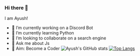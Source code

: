 ### Hi there 👋
I am Ayush!

- 🔭 I’m currently working on a Discord Bot
- 🌱 I’m currently learning Python
- 👯 I’m looking to collaborate on a search engine
- 💬 Ask me about Js 
- 📍 Aim: Become a Coder
![Ayush's GitHub stats](https://github-readme-stats.vercel.app/api?username=Ayush7315&theme=radical&show_icons=true)
[![Top Langs](https://github-readme-stats.vercel.app/api/top-langs/?username=Ayush7315&theme=radical&layout=compact)](https://github.com/anuraghazra/github-readme-stats)
